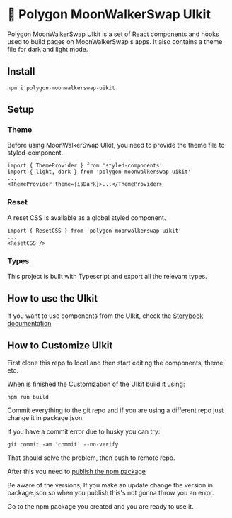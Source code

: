 # 🚀 Polygon MoonWalkerSwap UIkit

Polygon MoonWalkerSwap UIkit is a set of React components and hooks used to build pages on MoonWalkerSwap's apps. It also contains a theme file for dark and light mode.

## Install

`npm i polygon-moonwalkerswap-uikit`

## Setup

### Theme

Before using MoonWalkerSwap UIkit, you need to provide the theme file to styled-component.

```
import { ThemeProvider } from 'styled-components'
import { light, dark } from 'polygon-moonwalkerswap-uikit'
...
<ThemeProvider theme={isDark}>...</ThemeProvider>
```

### Reset

A reset CSS is available as a global styled component.

```
import { ResetCSS } from 'polygon-moonwalkerswap-uikit'
...
<ResetCSS />
```

### Types

This project is built with Typescript and export all the relevant types.

## How to use the UIkit

If you want to use components from the UIkit, check the [Storybook documentation](https://mooonwalkerjim.github.io/polygon-moonwalkerswap-uikit/)

## How to Customize UIkit

First clone this repo to local and then start editing the components, theme, etc.

When is finished the Customization of the UIkit build it using:

`npm run build`

Commit everything to the git repo and if you are using a different repo just change it in package.json.

If you have a commit error due to husky you can try:

`git commit -am 'commit' --no-verify`

That should solve the problem, then push to remote repo.

After this you need to [publish the npm package](https://zellwk.com/blog/publish-to-npm/)

Be aware of the versions, If you make an update change the version in package.json so when you publish this's not gonna throw you an error.

Go to the npm package you created and you are ready to use it.
